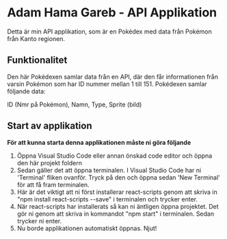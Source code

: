 # Adam Hama Gareb - API Applikation

Detta är min API applikation, som är en Pokédex med data från Pokémon från Kanto regionen.

## Funktionalitet

Den här Pokédexen samlar data från en API, där den får informationen från varsin Pokémon som har ID nummer mellan 1 till 151.
Pokédexen samlar följande data:

ID (Nmr på Pokémon),
Namn,
Type,
Sprite (bild)

## Start av applikation

**För att kunna starta denna applikationen måste ni göra följande**

1. Öppna Visual Studio Code eller annan önskad code editor och öppna den här projekt foldern
2. Sedan gäller det att öppna terminalen. I Visual Studio Code har ni 'Terminal' fliken ovanför. Tryck på den och öppna sedan 'New Terminal' för att få fram terminalen.
3. Här är det viktigt att ni först installerar react-scripts genom att skriva in "npm install react-scripts --save" i terminalen och trycker enter.
4. När react-scripts har installerats så kan ni äntligen öppna projektet. Det gör ni genom att skriva in kommandot "npm start" i terminalen. Sedan trycker ni enter.
5. Nu borde applikationen automatiskt öppnas. Njut!
